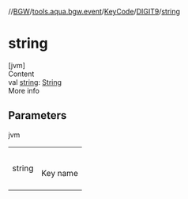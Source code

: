 //[BGW](../../../../index.md)/[tools.aqua.bgw.event](../../index.md)/[KeyCode](../index.md)/[DIGIT9](index.md)/[string](string.md)



# string  
[jvm]  
Content  
val [string](string.md): [String](https://kotlinlang.org/api/latest/jvm/stdlib/kotlin/-string/index.html)  
More info  


## Parameters  
  
jvm  
  
| | |
|---|---|
| <a name="tools.aqua.bgw.event/KeyCode.DIGIT9/string/#/PointingToDeclaration/"></a>string| <a name="tools.aqua.bgw.event/KeyCode.DIGIT9/string/#/PointingToDeclaration/"></a><br><br>Key name<br><br>|
  
  




